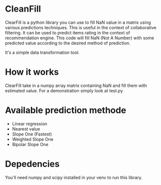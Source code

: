 # CleanFill
ClearFill is a python library you can use to fill NaN value in a matrix using various predictions techniques. This is useful in the context of collaborative filtering. It can be used to predict items rating in the context of recommendation engine. This code will fill NaN (Not A Number) with some predicted value according to the desired method of prediction. 

It's a simple data transformation tool.

# How it works
ClearFill take in a numpy array matrix containing NaN and fill them with estimated value. For a demonstration simply look at test.py

# Available prediction methode
- Linear regression
- Nearest value
- Slope One (Fastest)
- Weighted Slope One
- Bipolar Slope One

# Depedencies
You'll need numpy and scipy installed in your venv to run this library.

